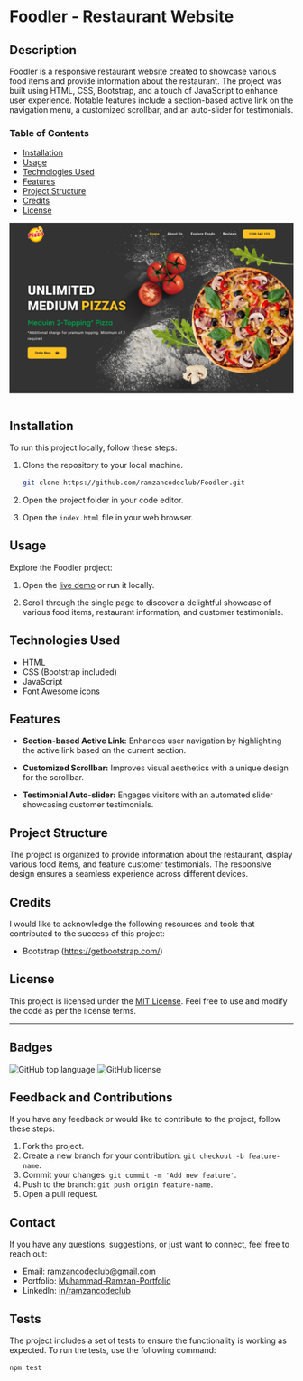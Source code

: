 # Foodler - Restaurant Website

## Description

Foodler is a responsive restaurant website created to showcase various food items and provide information about the restaurant. The project was built using HTML, CSS, Bootstrap, and a touch of JavaScript to enhance user experience. Notable features include a section-based active link on the navigation menu, a customized scrollbar, and an auto-slider for testimonials.

### Table of Contents

- [Installation](#installation)
- [Usage](#usage)
- [Technologies Used](#technologies-used)
- [Features](#features)
- [Project Structure](#project-structure)
- [Credits](#credits)
- [License](#license)

![Foodler - Restaurant Website Screenshot](images/foodler-thumbnail.png)

## Installation

To run this project locally, follow these steps:

1. Clone the repository to your local machine.
    ```bash
    git clone https://github.com/ramzancodeclub/Foodler.git
    ```

2. Open the project folder in your code editor.

3. Open the `index.html` file in your web browser.

## Usage

Explore the Foodler project:

1. Open the [live demo](https://foodler.vercel.app/) or run it locally.

2. Scroll through the single page to discover a delightful showcase of various food items, restaurant information, and customer testimonials.

## Technologies Used

- HTML
- CSS (Bootstrap included)
- JavaScript
- Font Awesome icons

## Features

- **Section-based Active Link:** Enhances user navigation by highlighting the active link based on the current section.
  
- **Customized Scrollbar:** Improves visual aesthetics with a unique design for the scrollbar.

- **Testimonial Auto-slider:** Engages visitors with an automated slider showcasing customer testimonials.

## Project Structure

The project is organized to provide information about the restaurant, display various food items, and feature customer testimonials. The responsive design ensures a seamless experience across different devices.

## Credits

I would like to acknowledge the following resources and tools that contributed to the success of this project:

- Bootstrap (https://getbootstrap.com/)

## License

This project is licensed under the [MIT License](LICENSE). Feel free to use and modify the code as per the license terms.

---

## Badges

![GitHub top language](https://img.shields.io/github/languages/top/ramzancodeclub/Foodler)
![GitHub license](https://img.shields.io/github/license/ramzancodeclub/Foodler)

## Feedback and Contributions

If you have any feedback or would like to contribute to the project, follow these steps:

1. Fork the project.
2. Create a new branch for your contribution: `git checkout -b feature-name`.
3. Commit your changes: `git commit -m 'Add new feature'`.
4. Push to the branch: `git push origin feature-name`.
5. Open a pull request.

## Contact

If you have any questions, suggestions, or just want to connect, feel free to reach out:

- Email: [ramzancodeclub@gmail.com](ramzancodeclub@gmail.com)
- Portfolio: [Muhammad-Ramzan-Portfolio](https://your-portfolio.com)
- LinkedIn: [in/ramzancodeclub](https://www.linkedin.com/in/ramzancodeclub/)

## Tests

The project includes a set of tests to ensure the functionality is working as expected. To run the tests, use the following command:
```bash
npm test
